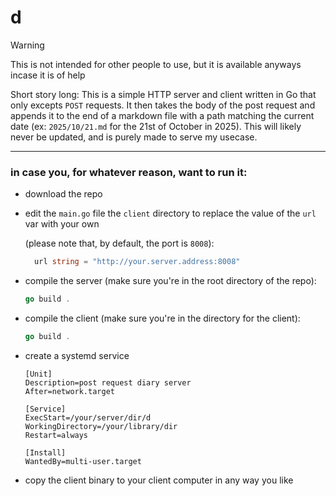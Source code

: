 # d

>[!WARNING]
>This is not intended for other people to use, but it is available anyways incase it is of help

Short story long: This is a simple HTTP server and client written in Go that only excepts `POST` requests. It then takes the body of the post request and appends it to the end of a markdown file with a path matching the current date (ex: `2025/10/21.md` for the 21st of October in 2025). This will likely never be updated, and is purely made to serve my usecase.

---

### in case you, for whatever reason, want to run it:
- download the repo
- edit the `main.go` file the `client` directory to replace the value of the `url` var with your own

  (please note that, by default, the port is `8008`):
  ```go
    url string = "http://your.server.address:8008"
  ```
- compile the server
  (make sure you're in the root directory of the repo):
  ```go
  go build .
  ```
- compile the client
  (make sure you're in the directory for the client):
  ```go
  go build .
  ```
- create a systemd service
  ```service
  [Unit]
  Description=post request diary server
  After=network.target
  
  [Service]
  ExecStart=/your/server/dir/d
  WorkingDirectory=/your/library/dir
  Restart=always
  
  [Install]
  WantedBy=multi-user.target
  ```
- copy the client binary to your client computer in any way you like
